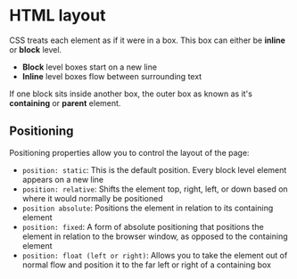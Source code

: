 # HTML layout
CSS treats each element as if it were in a box.  This box can either be **inline** or **block** level. 
- **Block** level boxes start on a new line
- **Inline** level boxes flow between surrounding text

If one block sits inside another box, the outer box as known as it's **containing** or **parent** element.

## Positioning

Positioning properties allow you to control the layout of the page:
- `position: static`: This is the default position. Every block level element appears on a new line
- `position: relative`: Shifts the element top, right, left, or down based on where it would normally be positioned
- `position absolute`: Positions the element in relation to its containing element
- `position: fixed`: A form of absolute positioning that positions the element in relation to the browser window, as opposed to the containing element 
- `position: float (left or right)`: Allows you to take the element out of normal flow and position it to the far left or right of a containing box
